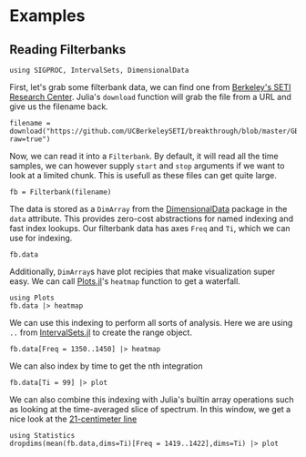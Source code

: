 # Examples

## Reading Filterbanks

```@setup examples
using SIGPROC, IntervalSets, DimensionalData
```

First, let's grab some filterbank data, we can find one from [Berkeley's SETI Research Center](http://breakthroughinitiatives.org/opendatasearch). Julia's `download` function will grab the file from a URL and give us the filename back.

```@example examples
filename = download("https://github.com/UCBerkeleySETI/breakthrough/blob/master/GBT/filterbank_tutorial/blc04_guppi_57563_69862_HIP35136_0011.gpuspec.0002.fil?raw=true")
```

Now, we can read it into a `Filterbank`. By default, it will read all the time samples, we can however supply `start` and `stop` arguments if we want to look at a limited chunk. This is usefull as these files can get quite large.

```@example examples
fb = Filterbank(filename)
```

The data is stored as a `DimArray` from the [DimensionalData](https://github.com/rafaqz/DimensionalData.jl) package in the `data` attribute. This provides zero-cost abstractions for named indexing and fast index lookups. Our filterbank data has axes `Freq` and `Ti`, which we can use for indexing.

```@example examples
fb.data
```

Additionally, `DimArray`s have plot recipies that make visualization super easy. We can call [Plots.jl](https://github.com/JuliaPlots/Plots.jl)'s `heatmap` function to get a waterfall.

```@example examples
using Plots
fb.data |> heatmap
```

We can use this indexing to perform all sorts of analysis. Here we are using `..` from [IntervalSets.jl](https://github.com/JuliaMath/IntervalSets.jl) to create the range object.

```@example examples
fb.data[Freq = 1350..1450] |> heatmap
```

We can also index by time to get the nth integration

```@example examples
fb.data[Ti = 99] |> plot
```

We can also combine this indexing with Julia's builtin array operations such as looking at the time-averaged slice of spectrum. In this window, we get a nice look at the [21-centimeter line](https://en.wikipedia.org/wiki/Hydrogen_line)

```@example examples
using Statistics
dropdims(mean(fb.data,dims=Ti)[Freq = 1419..1422],dims=Ti) |> plot
```